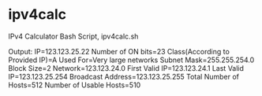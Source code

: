 # ipv4calc
IPv4 Calculator Bash Script, ipv4calc.sh 

Output:
IP=123.123.25.22
Number of ON bits=23
Class(According to Provided IP)=A
Used For=Very large networks
Subnet Mask=255.255.254.0
Block Size=2
Network=123.123.24.0
First Valid IP=123.123.24.1
Last Valid IP=123.123.25.254
Broadcast Address=123.123.25.255
Total Number of Hosts=512
Number of Usable Hosts=510
